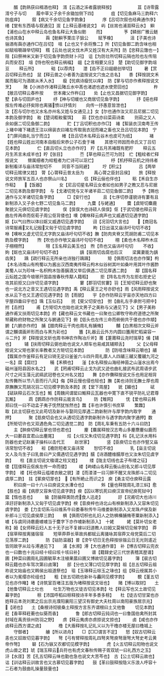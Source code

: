 <!-- { "loadSidebar": true } -->
　　醑【韵熟获曰稰酒也释】　湑【云酒之泲者露貌释按】　　　　　　苴【诗零露湑兮子与切
　　履中草又子余千余锄加侧下四】　　　　疽【切见鱼麻马三韵释六防疽痒】
　　叙【病又千余切见鱼字韵象】　　　　序【吕切次叙也经典通作序】绪【堂有东西墙与叙通见】溆【上释云基绪说文】　屿【丝耑也浦溆释云水】　鱮【浦也山在水中释云岛也鱼名释云大鱼似鲂
　　而】　　　　　芧【鳞弱广雅云鲢也诗其鱼】　　　　　藇【鲂鱮芧栗庄子狙公
　　赋芧橡】　　　　沮【子美也诗骊酒有藇亦通作□在吕切】　咀【止也又千余将豫二】所【切见鱼御二韵含味也相如赋咀嚼疎举切释】　糈【云处也说文伐木声又姓汉有大夫所】防【忠释云馓也一】　　阻【曰祭神米又新于切见鱼字韵赍财卜问】　诅【为防壮所切释云隔也险也左传阻兵而安忍】　俎【恃也呪也释云祸福】　龃【之言相要又庄】　楚【助切见御字韵俎豆
　　释云所】　　　　础【以荐肉】　　濋【齿不正曰龃龉创举切】
　　暑【赏吕切释云热也】　鼠【释云兽之小者善为盗按说文穴虫之总名】　　黍【释按説文禾属而黏可为酒故从禾入水】　　癙【忧病诗癙忧以痒】　防【掌与切亦作煮释按说文烹】
　　陼【小洲亦作渚释云陼丘水中髙也渚遮也遮水使旁回也】　　　　　　杵【敞吕切释云舂杵按
　　世本雍父作杵臼】　　处【止也又昌据切见御字韵】　　　　　　墅【承与切田庐也】
　　纾【神与切缓也又商居切见鱼字韵】　　　　抒【挹也释按左传难必抒矣除也离骚愤以抒情刘
　　向传一抒愚意皆泄也】　　　　　　　汝【忍与切尔也又水名亦州名又姓与女通见上】女【尔也通作汝又尼吕尼据二切见本韵及御字韵】　籹【楚词粔籹蜜饵】　　茹【饮也亦曰菜茹诗柔
　　则茹之又人余如倨二切见鱼御二韵】　　　　贮【丁吕切积也亦作□】　褚【絮装衣汉南粤王传上褚中褚下褚遗王注以绵装衣曰褚左传取我衣冠而褚之畜也又丑吕切见本韵】　宁【门屏间曲礼当宁而立】
　　楮【丑吕切木名释云谷木也皮可为纸】　　　　褚【姓也释云姓出河南本自殷后宋恭公子石食于褚
　　其徳可师因而命氏又丁吕切见本韵】　　　　伫【直吕切乆立也亦作竚】　羜【五月羔褚既有肥羜
　　释云五月生羔言未成羊也】眝【张目】　　　　苎【草也释云苎可为防】　纻【粗絟者纻释按说文
　　檾属细者为絟粗者为纻诗可以沤纻】　　　　杼【机杼释云机之持纬者新制看详与庙讳常恕切不
　　同音不当囘避】　　　坾【积尘】　　　　吕【两举切释云隂律又姓】　膂【心膂释云昔太岳为
　　禹心膂之臣封吕侯】　　旅【释按说文师旅军五百人也亦祭山川名】　　　　侣【释云俪也伴也】
　　稆【禾自生亦作稆】　　【饭器】　　　　女【尼吕切星名释云女者如也如男子之教又忍与尼据二切见本韵及御字韵】　与【戈渚切党与又羊诸羊茹二切见鱼御二韵】　　予【赐也通作与又羊诸切见鱼字韵】　　　□【安行也】　　　且【七序切恭谨貌诗有萋有且新制添入又子余七野二切见鱼马二韵】
　　九麌【与姥通】
　　麌【虞矩切麋鹿聚貌又元俱切见虞字韵】　　　俣【俣俣大也诗硕人俣俣】伛【于武切偻也释云背曲左传再命而伛荀子周公伛背偻也】噢【噢咻释云病声也又威遇切见遇字韵】　　妪【以气曰煦以体曰妪又威遇切见遇字韵】　　诩【况羽切大言也】　　【商冠名诗常服甫又礼记殷又匈于切见虞字韵】
　　昫【日出温又庙讳吁句切不收】　　　　　咻【噢咻又虚尤切见尤字韵又庙讳吁句切不收】膴【防肉夹脊又荒胡防甫二切见本韵及模字韵】　　喣【吹也亦作欨又庙讳吁句切不收】
　　栩【柔也木名释柞木庄子栩栩然】　　　　　珝【玉名释云美玉也】　煦【烝也又庙讳吁句切
　　不收】　　　　　姁【妪也又庙讳吁句切不收】　　　　　龋【驱雨切齿腐也后汉
　　梁冀妻能为龋齿笑】　　踽【疏行释云无所亲也诗独行踽踽】　　　　矩【俱雨切法也亦作榘】枸【木名诗南山有枸蜀以为酱出汉西南夷传释云枸木似谷树其叶如桑叶用其叶作酱酢美蜀人以为珍味一名枳枸木饴善醨酒又举后俱遇二切见厚遇二韵】　　鄅【国名释云妘姓之国今琅琊开国县按春秋传鄅人籍稻】
　　拒【阵名左传为左拒右拒史记攻其前拒又臼许切见语字韵】　　　　　寠【郡羽切贫寠】羽【王矩切释云舒也聚也一说北方之音又王遇切见遇字韵】禹【释云夏王之号亦舒也】雨【风雨释按说文水从云下也又王遇切见遇字韵】防【雨貌】　　宇【亦作防释云宇宙亦天地四方曰宇屋四垂曰宇也】瑀【玉似石】　　抚【斐父切安也】　弣【曲礼左手承弣弓把中】拊【击拊】
　　甫【方矩切大也始也说文男子之美称与父通见下】父【男子美称通作甫又扶雨切见本韵】府【藏也释云文书藏也一曰聚也公卿牧守称府道徳之所聚帑藏称府财物之所聚又与腑通见下】俯【低头也左传三命而俯俯共于偻也亦作頫】　腑【六腑亦作府】　脯【腊肉释云干肉也周礼有脯脩】　　　黼【白黒相次文释云斧谓之黼谓画斧形而白与黑为彩也】
　　簠【礼器云云外方内圆曰簠用贮稻粱容一斗二升】斧【释按说文斫也周书神农作陶冶斤斧】莆【萐莆释云尧时瑞草】俌【辅也】　　　辅【扶雨切释云弼也助也说文人颊车也易咸其辅颊舌】
　　父【父母释按说文父矩也家长率教者又方矩切见本韵】　　　　　防【防咀含味释云嚼也】鬴【鍑属亦作釜释云有足曰锜无足曰釜釜六斗四升周礼廪人人四鬴三鬴又覆鬴九河之一名】腐【腐烂】　　　秿【禾穧也】　　滏【水名释按山海经神茵之山滏水出焉今磁州滏阳县因水名之】　　武【罔甫切释云止戈为武又迹也曲礼接武布武周语步武尺寸之间玉藻元武缟武冠卷也又州名又姓】　　舞【亦作儛释按说文乐也用足相背左传舞所以节八音而行八风】侮【释云慢也侵也轻也】膴【美也诗则无膴士厚也周原膴膴又荒胡况羽二切见模字韵及本韵】庑【堂下周屋】　　妩【媚也】　　　碔【碔砆释云石次玉也】甒【周魏间谓罂曰甒释云瓦器也中寛下直不锐平防礼记君尊瓦甒】　　　鹉【鹦鹉亦作防释云能言鸟】
　　防【雉网】　　　怃【爱也释云韩郑曰怃一曰不动孟子夷子怃然犹怅然也】橆【丰也许慎引书庶草
　　繁橆】　　　　取【此主切获也又此苟切及新补与娶同见厚遇二韵新制许与厚字韵内取字
　　通押】　　　　聚【慈庾切会也又从遇切见遇字韵新制许与遇字韵内聚字通押】数【所矩切许也又双遇色角二切见遇觉二韵】　防【周礼车秉有五防十六斗曰防】
　　主【肿庾切释云掌也领也君也】　　　麈【麋属释按汉志粤山多麈麖麈似鹿而大一曰郪县宜君山出麈尾】　　　炷【火炷又朱戍切见遇字韵】枓【礼记沃水用枓防器也史记赵襄子操枓以击代王
　　赵世家】　　　　竖【臣庾切立也亦作竪又庙讳常恕切不收】　　裋【襜防短者又庙讳常
　　恕切不收】　　　　乳【橤主切说文人及鸟生子曰乳兽曰产又儒遇切见遇字韵】醹【诗酒醴维醹厚也又汝朱切见虞字韵】　　柱【直主切说文楹谓之柱又姓】
　　缕【陇主切线也孟子布缕之征】　　　　偻【尫偻释云伛疾左传一命而偻】
　　嵝【岣嵝山名释云衡山别名又郎斗切见厚字韵】　褛【衽也释云褴褛衣敝之貌】溇【而溇溇一曰习醉不醒又龙珠郎斗二切见虞厚二韵】　拄【冢庾切牚也】　【有所絶止而识之】　庾【勇主切仓庾释云露
　　积曰庾一曰十六斗曰庾说文水漕仓也】　　　　斞【量也释按周礼漆三蚪】愈【胜也】瘉【病廖又容朱切见虞字韵】瘐【囚以寒饥死曰瘐汉宣帝纪庾死狱中】　　窳【惰也恶也】
　　貐【防貐释类防虎食人迅走】　　　　訏【况甫切大也诗川泽訏訏新制添入又匈于切见虞字韵】楰【音庾梓也诗北山有楰新制添入又容朱切见虞字韵】　娄【力圭切系马曰维系牛曰娄春秋传牛马维娄新制添入又龙珠卢侯及新补郎斗三切见虞侯厚三韵】　　椇【俱雨切枳也礼妇人之防椇榛脯脩枣粟新制添入】噳【与虞同诗麀鹿噳噳当于麌字下亦作噳新制添入】　十姥　　　姥【莫补切女老称】姆【女师释云妇人五十无子出不复嫁以妇道教人曰姆又莫候切见候字韵】　莽【宿草释按离骚宿宿
　　短草莽莽长草故呉都赋云离骚咏其宿莽又母党莫后二切见荡厚二韵】　　　　防【钴防温器】普【滂午切日无色释按徐锴云日无光则逺近皆同故字从竝与溥通见下】　　浦【水濒】溥【大也通作普】　补【博古切释云完衣也一曰数也十兆曰经十经曰垓十垓曰补】
　　谱【籍録史记三代世表稽其歴谱】　　　　圃【种菜曰圃周礼园圃毓草木注植果蓏曰圃又博故切见暮字韵】　　　簿【裴古切释云籍也亦车驾次第曰卤簿】　　部【分也又薄口切见厚字韵】祖【总五切释云祖祢说文始庙也又韩侯出祖道祭也】　珇【玉瑑释云琮玉之瑑也】组【释云绶属其小者以为冕缨亦纶组也】　　粗【坐五切疏也新补与麤同见模字韵】　　　覩【堇五切见也亦作睹】堵【诗筑室百堵注五版为堵释按说文垣也】　　赌【博以取财】　　土【他鲁切释云土吐也
　　吐生万物也又徒古切见本韵】吐【释云写也又土故切见幕字韵】　　　　稌【沛国呼稻曰稌释按诗丰年多黍多稌】　　杜【徒古切甘棠也亦姓释云本尧刘累之后出京兆濮阳襄阳三望汉有御史大夫杜周以南阳豪族居京兆】　【闭也】　　土【桑根诗彻彼桑土释按方言东齐谓根曰土又他鲁
　　切见本韵】　　　　荰【香草释荰蘅也似葵而香】　　　　鲁【郎古切释云钝词也一曰鲁国伯禽所封其封域在禹贡徐州防羽之野】　　虏【释云夷虏亦虏掠说文掠也】
　　卤【咸也亦作卤释云西方谓之卤】　　　　橹【大盾释按礼记礼义以为干橹亦楼无屋曰橹城上
　　守御者】　　　　艣【所以进舟】　　□【□□谓言不定】　　怒【奴古切释云恚也又奴故切见暮字韵】　　弩【弓有臂释按周礼四弩夹弩庾弩唐弩大弩史考云黄帝作弩】
　　砮【石为镞又农都切见模字韵】　　　　虎【火五切释云阳物也说文虎山兽之君】琥【瑞玉释云兵符也有虎文春秋传赐子胥双琥一曰礼西方之玉】　　　浒【水厓】苦【孔五切释云味也勤也急也说文大苦芩也】　古【公土切释云故也】　诂【训诂释云训故言也又古慕切见暮字韵】　　鼓【革曰鼓释按隐义乐浪人呼容十二石者为鼓曲礼操量鼓量也】
